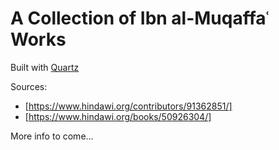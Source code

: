 # A Collection of Ibn al-Muqaffaʿ Works

Built with [Quartz](https://quartz.jzhao.xyz/)

Sources:

- [https://www.hindawi.org/contributors/91362851/]
- [https://www.hindawi.org/books/50926304/]

More info to come...
